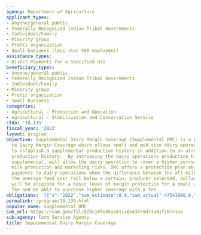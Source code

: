 ```yaml
---
agency: Department of Agriculture
applicant_types:
- Anyone/general public
- Federally Recognized lndian Tribal Governments
- Individual/Family
- Minority group
- Profit organization
- Small business (less than 500 employees)
assistance_types:
- Direct Payments for a Specified Use
beneficiary_types:
- Anyone/general public
- Federally Recognized Indian Tribal Governments
- Individual/Family
- Minority group
- Profit organization
- Small business
categories:
- Agricultural - Production and Operation
- Agricultural - Stabilization and Conservation Service
cfda: '10.135'
fiscal_year: '2022'
layout: program
objective: Supplemental Dairy Margin Coverage (Supplemental DMC) is a program enhancement
  to Dairy Margin Coverage which allows small and mid-size dairy operations the opportunity
  to establish a supplemental production history in addition to an already established
  production history.  By increasing the dairy operations production history through
  supplemental, will allow the dairy operation to cover a higher percentage of their
  milk production and marketing risks. DMC offers a protection plan which provides
  payments to dairy operations when the difference between the all-milk price and
  the average feed cost fall below a certain, producer selected, dollar amount. Producers
  will be eligible for a basic level of margin protection for a small administrative
  fee and be able to purchase higher coverage with a fee.
obligations: '[{"x":"2022","sam_estimate":0.0,"sam_actual":47541000.0,"usa_spending_actual":0.0},{"x":"2023","sam_estimate":200000000.0,"sam_actual":0.0,"usa_spending_actual":0.0},{"x":"2024","sam_estimate":100000000.0,"sam_actual":0.0,"usa_spending_actual":0.0}]'
permalink: /program/10.135.html
popular_name: Supplemental DMC
sam_url: https://sam.gov/fal/828c18fe45aa411a8b437e9d73a01fc0/view
sub-agency: Farm Service Agency
title: Supplemental Dairy Margin Coverage
---
```

